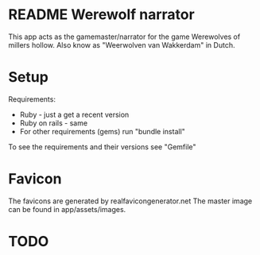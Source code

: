 # README Werewolf narrator

This app acts as the gamemaster/narrator for the game Werewolves of millers hollow. Also know as "Weerwolven van Wakkerdam" in Dutch.

# Setup

Requirements:
  - Ruby - just a get a recent version
  - Ruby on rails - same
  - For other requirements (gems) run "bundle install"

To see the requirements and their versions see "Gemfile"

# Favicon
The favicons are generated by realfavicongenerator.net
The master image can be found in app/assets/images.

# TODO

